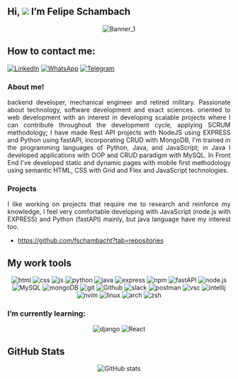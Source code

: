 ## Hi, ![](https://img.icons8.com/emoji/30/000000/vulcan-salute-medium-light-skin-tone.png) I’m Felipe Schambach 
<div align="center">

![Banner_1](https://user-images.githubusercontent.com/82744806/143981887-34163402-e76a-46ad-b2f4-0ab63b1092dd.jpg)
<!---
![Banner_2](https://user-images.githubusercontent.com/82744806/143982231-97c0e23e-d0b3-47ef-b6ba-08f2753d67d4.jpg)
-->
</div>

## How to contact me:
[<img alt="LinkedIn" src="https://img.shields.io/badge/LinkedIn-0077B5?style=for-the-badge&logo=linkedin&logoColor=white" />](www.linkedin.com/in/felipe-schambach) [<img alt="WhatsApp" src="https://img.shields.io/badge/WhatsApp-25D366?style=for-the-badge&logo=whatsapp&logoColor=white" />](https://wa.me/573014594288) [<img alt="Telegram" src="https://img.shields.io/badge/Telegram-2CA5E0?style=for-the-badge&logo=telegram&logoColor=white" />](https://t.me/fschambacht)

### About me!

<div align="justify">backend developer, mechanical engineer and retired military. Passionate about technology, software development and exact sciences. oriented to web development with an interest in developing scalable projects where I can contribute throughout the development cycle, applying SCRUM methodology; I have made Rest API projects with NodeJS using EXPRESS and Python using fastAPI, incorporating CRUD with MongoDB, I'm trained in the programming languages of Python, Java, and JavaScript; in Java I developed applications with OOP and CRUD paradigm with MySQL. In Front End I've developed static and dynamic pages with mobile first methodology using semantic HTML, CSS with Grid and Flex and JavaScript technologies.</div>

### Projects

<div align="justify">I like working on projects that require me to research and reinforce my knowledge, I feel very comfortable developing with JavaScript (node.js with EXPRESS) and Python (fastAPI) mainly, but java language have my interest too.</div>

- https://github.com/fschambacht?tab=repositories

## My work tools ###

<div align="center">

![html](https://img.shields.io/badge/HTML5-E34F26?style=for-the-badge&logo=html5&logoColor=white)
![css](https://img.shields.io/badge/CSS3-1572B6?style=for-the-badge&logo=css3&logoColor=white)
![js](https://img.shields.io/badge/JavaScript-323330?style=for-the-badge&logo=javascript&logoColor=F7DF1E)
![python](https://img.shields.io/badge/Python-FFD43B?style=for-the-badge&logo=python&logoColor=darkgreen)
![java](https://img.shields.io/badge/Java-ED8B00?style=for-the-badge&logo=java&logoColor=white)
![express](https://img.shields.io/badge/Express.js-000000?style=for-the-badge&logo=express&logoColor=white)
![npm](https://img.shields.io/badge/npm-CB3837?style=for-the-badge&logo=npm&logoColor=white)
![fastAPI](https://img.shields.io/badge/fastapi-109989?style=for-the-badge&logo=FASTAPI&logoColor=white)
![node.js](https://img.shields.io/badge/Node.js-339933?style=for-the-badge&logo=nodedotjs&logoColor=white)
![MySQL](https://img.shields.io/badge/MySQL-00000F?style=for-the-badge&logo=mysql&logoColor=white)
![mongoDB](https://img.shields.io/badge/MongoDB-white?style=for-the-badge&logo=mongodb&logoColor=4EA94B)
![git](https://img.shields.io/badge/Git-F05032?style=for-the-badge&logo=git&logoColor=white)
![Github](https://img.shields.io/badge/GitHub-100000?style=for-the-badge&logo=github&logoColor=white)
![slack](https://img.shields.io/badge/Slack-4A154B?style=for-the-badge&logo=slack&logoColor=white)
![postman](https://img.shields.io/badge/Postman-FF6C37?style=for-the-badge&logo=Postman&logoColor=white)
![vsc](https://img.shields.io/badge/Visual_Studio_Code-0078D4?style=for-the-badge&logo=visual%20studio%20code&logoColor=white)
![intellij](https://img.shields.io/badge/IntelliJIDEA-000000.svg?style=for-the-badge&logo=intellij-idea&logoColor=white)
![nvim](https://img.shields.io/badge/NeoVim-%2357A143.svg?&style=for-the-badge&logo=neovim&logoColor=white)
![linux](https://img.shields.io/badge/Linux-FCC624?style=for-the-badge&logo=linux&logoColor=black)
![arch](https://img.shields.io/badge/Arch_Linux-1793D1?style=for-the-badge&logo=arch-linux&logoColor=white)
![zsh](https://img.shields.io/badge/oh_my_zsh-1A2C34?style=for-the-badge&logo=ohmyzsh&logoColor=white)


</div>
  
### I’m currently learning: ###

<div align="center">

![django](https://img.shields.io/badge/Django-092E20?style=for-the-badge&logo=django&logoColor=green)
![React](https://img.shields.io/badge/React-20232A?style=for-the-badge&logo=react&logoColor=61DAFB)


</div>

## GitHub Stats 

<div align="center">
  
![GitHub stats](https://github-readme-stats.vercel.app/api?username=fschambacht&show_icons=true&theme=dark)

</div>
